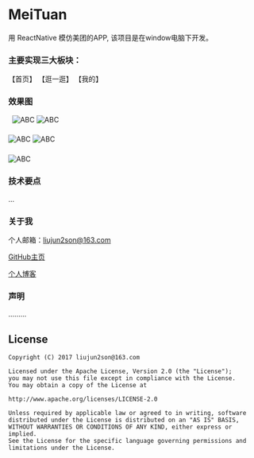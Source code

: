 # MeiTuan
用 ReactNative 模仿美团的APP,  该项目是在window电脑下开发。

### 主要实现三大板块：
  
  【首页】
  【逛一逛】
  【我的】

### 效果图
  
   ![ABC](https://github.com/LiuJunb/MeiTuan/blob/master/README/image/09r.png) 
   ![ABC](https://github.com/LiuJunb/MeiTuan/blob/master/README/image/10.png) 
   
   ### 
   ![ABC](https://github.com/LiuJunb/MeiTuan/blob/master/README/image/11.png) 
   ![ABC](https://github.com/LiuJunb/MeiTuan/blob/master/README/image/12.png) 
   
   ### 
   
   ![ABC](https://github.com/LiuJunb/MeiTuan/blob/master/README/image/13.png) 
    
### 技术要点  
  
  ...

  
### 关于我
  
个人邮箱：liujun2son@163.com

[GitHub主页](https://github.com/LiuJunb)


[个人博客](http://blog.csdn.net/u012987546)

### 声明

 .........

License
--
    Copyright (C) 2017 liujun2son@163.com

    Licensed under the Apache License, Version 2.0 (the "License");
    you may not use this file except in compliance with the License.
    You may obtain a copy of the License at

    http://www.apache.org/licenses/LICENSE-2.0

    Unless required by applicable law or agreed to in writing, software
    distributed under the License is distributed on an "AS IS" BASIS,
    WITHOUT WARRANTIES OR CONDITIONS OF ANY KIND, either express or implied.
    See the License for the specific language governing permissions and
    limitations under the License.

